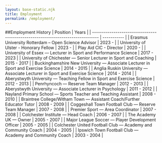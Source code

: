 ```yaml
---
layout: base-static.njk
title: Employment
permalink: /employment/
---
```


##Employment History
| Position                                                                          | Years       |
| --------------------------------------------------------------------------------- | ----------- |
| Erasmus University Rotterdam – Open Science Advisor                               | 2023 -      |
| University of Ulster - Honorary Fellow                                            | 2023 -      |
| Play Aid CIC - Director                                                           | 2020 -      |
| University of Essex — Lecturer in Sport and Performance Science                   | 2017 - 2023 |
| University of Chichester — Senior Lecturer in Sport and Coaching                  | 2015 - 2017 |
| Buckinghamshire New University — Associate Lecturer in Sport and Exercise Science | 2014 - 2015 |
| Anglia Ruskin University — Associate Lecturer in Sport and Exercise Science       | 2014 - 2014 |
| Aberystwyth University — Teaching Fellow in Sport and Exercise Science            | 2012 - 2013 |
| Penrhyncoch — Reserve Team Manager                                                | 2012 - 2013 |
| Aberystwyth University — Associate Lecturer in Psychology                         | 2011 - 2012 |
| Nayland Primary School — Sports Teacher and Teaching Assistant                    | 2008 - 2010 |
| Braintree College/Witham Town — Assistant Coach/Further Educator Tutor            | 2008 - 2009 |
| Coggeshall Town Football Club — Reserve Team Manager                              | 2007 - 2008 |
| Premier Sport — Area Coordinator                                                  | 2007 - 2008 |
| Colchester Institute — Head Coach                                                 | 2006 - 2007 |
| The Academy UK — Owner                                                            | 2005 - 2007 |
| Major League Soccer — Player Development Officer                                  | 2005 - 2005 |
| Colchester United Football Club — Academy and Community Coach                     | 2004 - 2005 |
| Ipswich Town Football Club — Academy and Community Coach                          | 2003 - 2004 |
